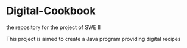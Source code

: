 # Digital-Cookbook
the repository for the project of SWE II

This project is aimed to create a Java program providing digital recipes
